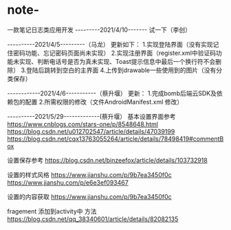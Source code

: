 # note-
一款笔记日志类应用开发
---------2021/4/10-------
试一下（李创）

----------2021/4/5---------（马龙）
更新如下：
	1.实现登陆界面（没有实现记住密码功能、忘记密码页面尚未实现）
	2.实现注册界面（register.xml中验证码功能未实现、判断电话号是否为真未实现、Toast提示信息中最后一个换行符不会删除）
	3.登陆后跳转到空白的主界面
	4.上传到drawable一些使用到的图片（没有分类保存）


------------2021/4/6-----------（蔡升堰）
更新：
    1.完成bomb后端云SDK及依赖包的配置
    2.所需权限的修改（文件AndroidManifest.xml 修改）

----------2021/5/29-------------(蔡升堰）
基本设置界面参考
https://www.cnblogs.com/stars-one/p/8548648.html
https://blog.csdn.net/u012702547/article/details/47039199
https://blog.csdn.net/cqx13763055264/article/details/78498419#commentBox

设置保存参考
https://blog.csdn.net/binzeefox/article/details/103732918

设置的样式风格
https://www.jianshu.com/p/9b7ea3450f0c
https://www.jianshu.com/p/e6e3ef093467

设置的内容获取
https://www.jianshu.com/p/9b7ea3450f0c

fragement 添加到activity中 方法
https://blog.csdn.net/qq_38340601/article/details/82082135


